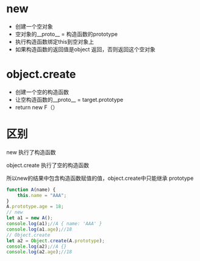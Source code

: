 # new

- 创建一个空对象
- 空对象的__proto__ = 构造函数的prototype
- 执行构造函数绑定this到空对象上
- 如果构造函数的返回值是object 返回，否则返回这个空对象

# object.create

- 创建一个空的构造函数
- 让空构造函数的__proto__ = target.prototype
- return new F（）





# 区别

new 执行了构造函数

object.create 执行了空的构造函数

所以new的结果中包含构造函数赋值的值，object.create中只能继承 prototype



```js
function A(name) {
    this.name = "AAA";
}
A.prototype.age = 18;
// new
let a1 = new A();
console.log(a1);//A { name: 'AAA' }
console.log(a1.age);//18
// Object.create
let a2 = Object.create(A.prototype);
console.log(a2);//A {}
console.log(a2.age);//18
```

